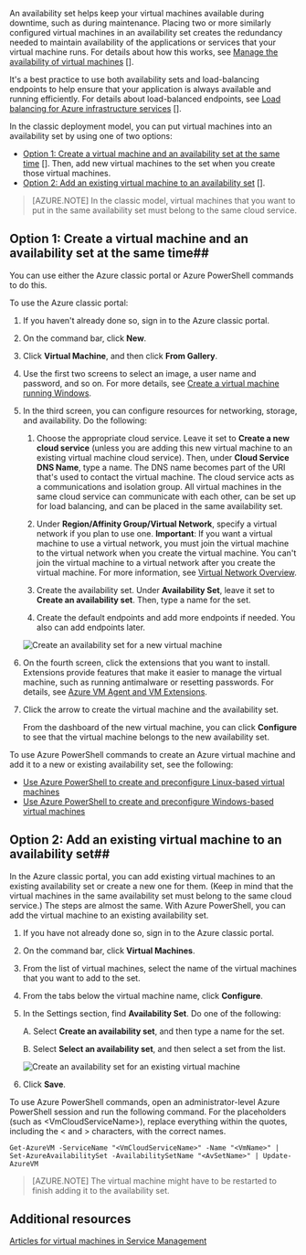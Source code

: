 


An availability set helps keep your virtual machines available during downtime, such as during maintenance. Placing two or more similarly configured virtual machines in an availability set creates the redundancy needed to maintain availability of the applications or services that your virtual machine runs. For details about how this works, see [Manage the availability of virtual machines] [].

It's a best practice to use both availability sets and load-balancing endpoints to help ensure that your application is always available and running efficiently. For details about load-balanced endpoints, see [Load balancing for Azure infrastructure services] [].

In the classic deployment model, you can put virtual machines into an availability set by using one of two options:

- [Option 1: Create a virtual machine and an availability set at the same time] []. Then, add new virtual machines to the set when you create those virtual machines.
- [Option 2: Add an existing virtual machine to an availability set] [].

>[AZURE.NOTE] In the classic model, virtual machines that you want to put in the same availability set must belong to the same cloud service.

## <a id="createset"> </a>Option 1: Create a virtual machine and an availability set at the same time##

You can use either the Azure classic portal or Azure PowerShell commands to do this.

To use the Azure classic portal:

1. If you haven't already done so, sign in to the Azure classic portal.

2. On the command bar, click **New**.

3. Click **Virtual Machine**, and then click **From Gallery**.

4. Use the first two screens to select an image, a user name and password, and so on. For more details, see [Create a virtual machine running Windows][].

5. In the third screen, you can configure resources for networking, storage, and availability. Do the following:

	1. Choose the appropriate cloud service. Leave it set to **Create a new cloud service** (unless you are adding this new virtual machine to an existing virtual machine cloud service). Then, under **Cloud Service DNS Name**, type a name. The DNS name becomes part of the URI that's used to contact the virtual machine. The cloud service acts as a communications and isolation group. All virtual machines in the same cloud service can communicate with each other, can be set up for load balancing, and can be placed in the same availability set.

	2. Under **Region/Affinity Group/Virtual Network**, specify a virtual network if you plan to use one. **Important**: If you want a virtual machine to use a virtual network, you must join the virtual machine to the virtual network when you create the virtual machine. You can't join the virtual machine to a virtual network after you create the virtual machine. For more information, see [Virtual Network Overview][].

	3. Create the availability set. Under **Availability Set**, leave it set to **Create an availability set**. Then, type a name for the set.

	4. Create the default endpoints and add more endpoints if needed. You also can add endpoints later.

	![Create an availability set for a new virtual machine](./media/virtual-machines-common-classic-configure-availability/VMavailabilityset.png)

6. On the fourth screen, click the extensions that you want to install. Extensions provide features that make it easier to manage the virtual machine, such as running antimalware or resetting passwords. For details, see [Azure VM Agent and VM Extensions](virtual-machines-extensions-agent-about.md).

7.	Click the arrow to create the virtual machine and the availability set.

	From the dashboard of the new virtual machine, you can click **Configure** to see that the virtual machine belongs to the new availability set.

To use Azure PowerShell commands to create an Azure virtual machine and add it to a new or existing availability set, see the following:


- [Use Azure PowerShell to create and preconfigure Linux-based virtual machines](virtual-machines-linux-classic-createpowershell.md)
- [Use Azure PowerShell to create and preconfigure Windows-based virtual machines](virtual-machines-windows-classic-create-powershell.md)

## <a id="addmachine"> </a>Option 2: Add an existing virtual machine to an availability set##

In the Azure classic portal, you can add existing virtual machines to an existing availability set
 or create a new one for them. (Keep in mind that the virtual machines in the same availability set must belong to the same cloud service.) The steps are almost the same. With Azure PowerShell, you can add the virtual machine to an existing availability set.

1. If you have not already done so, sign in to the Azure classic portal.

2. On the command bar, click **Virtual Machines**.

3. From the list of virtual machines, select the name of the virtual machines that you want to add to the set.

4. From the tabs below the virtual machine name, click **Configure**.

5. In the Settings section, find **Availability Set**. Do one of the following:

	A. Select **Create an availability set**, and then type a name for the set.

	B. Select **Select an availability set**, and then select a set from the list.

	![Create an availability set for an existing virtual machine](./media/virtual-machines-common-classic-configure-availability/VMavailabilityExistingVM.png)

6. Click **Save**.

To use Azure PowerShell commands, open an administrator-level Azure PowerShell session and run the following command. For the placeholders (such as &lt;VmCloudServiceName&gt;), replace everything within the quotes, including the < and > characters, with the correct names.

	Get-AzureVM -ServiceName "<VmCloudServiceName>" -Name "<VmName>" | Set-AzureAvailabilitySet -AvailabilitySetName "<AvSetName>" | Update-AzureVM

>[AZURE.NOTE] The virtual machine might have to be restarted to finish adding it to the availability set.

## Additional resources

[Articles for virtual machines in Service Management]

<!-- LINKS -->
[Option 1: Create a virtual machine and an availability set at the same time]: #createset
[Option 2: Add an existing virtual machine to an availability set]: #addmachine

[Load balancing for Azure infrastructure services]: virtual-machines-linux-load-balance.md
[Manage the availability of virtual machines]: virtual-machines-manage-availability.md
[Create a virtual machine running Windows]: virtual-machines-windows-tutorial.md
[Virtual Network overview]: virtual-networks-overview.md
[Articles for virtual machines in Service Management]: https://azure.microsoft.com/documentation/articles/?tag=azure-service-management&service=virtual-machines 
